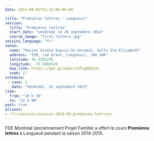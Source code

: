 ```yaml
---
date: 2014-08-01T12:14:00-04:00

title: "Premières lettres - Longueuil"
session:
  title: "Premières lettres"
  start_date: "vendredi le 26 septembre 2014"
  course_image: "first-letters.jpg"
session_language: "fr"
venue:
  name: "Maison Gisèle Auprix-St-Germain, Salle Ste-Élizabeth"
  address: "150, rue Grant, Longueuil, J4H 3H6"
  latitude: 45.5392295
  longitude: -73.5084526
  map_link: https://goo.gl/maps/xXfxgD8diox
  zoom: 17
schedule:
 - case: 1
   date: "Vendredi, 22 septembre 2013"
time:
  from: "19 h 30"
  to: "22 h 00"
past: true
aliases:
- /fr/sessions/session-2014-09-premieres-lettres/
---
```


FDE Montréal (anciennement Projet Famille) a offert le cours **Premières lettres** à
Longueuil pendant la saison 2014-2015.
